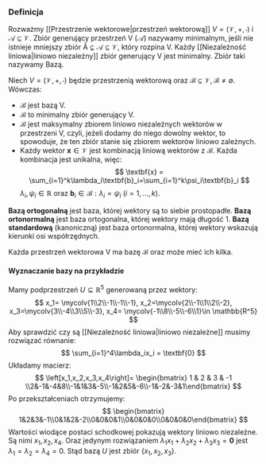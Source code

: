 ### Definicja
Rozważmy [[Przestrzenie wektorowe|przestrzeń wektorową]] $V = (\mathcal{V},+,\cdot)$ i $\mathcal{A} \subseteq \mathcal{V}$. Zbiór generujący przestrzeń V $(\mathcal{A})$ nazywamy minimalnym, jeśli nie istnieje mniejszy zbiór $\mathcal{Ã} \subsetneq \mathcal{A} \subseteq \mathcal{V}$, który rozpina V. Każdy [[Niezależność liniowa|liniowo niezależny]] zbiór generujący V jest minimalny. Zbiór taki nazywamy Bazą. 

Niech $V = (\mathcal{V}, +, \cdot)$ będzie przestrzenią wektorową oraz $\mathcal{B} \subseteq\mathcal{V}, \mathcal{B} \neq \emptyset$. Wówczas:
- $\mathcal{B}$ jest bazą V.
- $\mathcal{B}$ to minimalny zbiór generujący V.
- $\mathcal{B}$ jest maksymalny zbiorem liniowo niezależnych wektorów w przestrzeni V, czyli, jeżeli dodamy do niego dowolny wektor, to spowoduje, że ten zbiór stanie się zbiorem wektorów liniowo zależnych.
- Każdy wektor $\textbf{x} \in \mathcal{V}$ jest kombinacją liniową wektorów z $\mathcal{B}$. Każda kombinacja jest unikalna, więc:
$$
\textbf{x} = \sum_{i=1}^k\lambda_i\textbf{b}_i=\sum_{i=1}^k\psi_i\textbf{b}_i
$$
	$\lambda_i, \psi_i \in \mathbb{R}$ oraz $\textbf{b}_i \in \mathcal{B}: \lambda_i = \psi_i$ $(i = 1,...,k)$.

$\textbf{Bazą ortogonalną}$ jest baza, której wektory są to siebie prostopadłe.
$\textbf{Bazą ortonormalną}$ jest baza ortogonalna, której wektory mają długość 1.
$\textbf{Bazą standardową}$ (kanoniczną) jest baza ortonormalna, której wektory wskazują kierunki osi współrzędnych.

Każda przestrzeń wektorowa V ma bazę $\mathcal{B}$ oraz może mieć ich kilka. 

#### Wyznaczanie bazy na przykładzie
Mamy podprzestrzeń $U \subseteq \mathbb{R}^5$ generowaną przez wektory:
$$
x_1= \mycolv{1\\2\\-1\\-1\\-1}, x_2=\mycolv{2\\-1\\1\\2\\-2}, x_3=\mycolv{3\\-4\\3\\5\\-3}, x_4= \mycolv{-1\\8\\-5\\-6\\1}\in \mathbb{R^5} 
$$
Aby sprawdzić czy są [[Niezależność liniowa|liniowo niezależne]] musimy rozwiązać równanie:
$$
\sum_{i=1}^4\lambda_ix_i = \textbf{0}
$$
Układamy macierz:
$$
\left[x_1,x_2,x_3,x_4\right]= \begin{bmatrix} 1 & 2 & 3 & -1 \\2&-1&-4&8\\-1&1&3&-5\\-1&2&5&-6\\-1&-2&-3&1\end{bmatrix}
$$
Po przekształceniach otrzymujemy:
$$
 \begin{bmatrix} 1&2&3&-1\\0&1&2&-2\\0&0&0&1\\0&0&0&0\\0&0&0&0\end{bmatrix}
$$
Wartości wiodące postaci schodkowej pokazują wektory liniowo niezależne. Są nimi $x_1, x_2, x_4$. Oraz jedynym rozwiązaniem $\lambda_1x_1 + \lambda_2x_2 + \lambda_3x_3 =\textbf{0}$ jest $\lambda_1 = \lambda_2 = \lambda_4 = 0$. Stąd bazą $U$ jest zbiór $\{x_1, x_2, x_3\}$. 